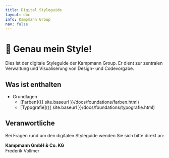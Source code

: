 ```yaml
---
title: Digital Styleguide
layout: doc
info: Kampmann Group
nav: false
---
```


<h1>👋 Genau mein Style! </h1>

Dies ist der digitale Styleguide der Kampmann Group. Er dient zur zentralen Verwaltung und Visualiserung von Design- und Codevorgabe.


## Was ist enthalten

- Grundlagen
	- [Farben]({{ site.baseurl }}/docs/foundations/farben.html)
	- [Typografie]({{ site.baseurl }}/docs/foundations/typografie.html)	

## Veranwortliche

Bei Fragen rund um den digitalen Styleguide wenden Sie sich bitte direkt an:

**Kampmann GmbH &amp; Co. KG**  
Frederik Vollmer